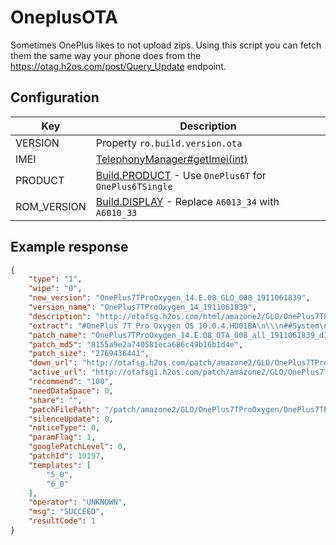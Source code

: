 # OneplusOTA

Sometimes OnePlus likes to not upload zips. 
Using this script you can fetch them the same way your phone does from the https://otag.h2os.com/post/Query_Update endpoint.

## Configuration

| Key | Description |
|-|-|
| VERSION | Property `ro.build.version.ota` |
| IMEI | [TelephonyManager#getImei(int)](https://developer.android.com/reference/android/telephony/TelephonyManager#getImei(int)) |
| PRODUCT | [Build.PRODUCT](https://developer.android.com/reference/android/os/Build.html#PRODUCT) - Use `OnePlus6T` for `OnePlus6TSingle` |
| ROM_VERSION | [Build.DISPLAY](https://developer.android.com/reference/android/os/Build.html#DISPLAY) - Replace `A6013_34` with `A6010_33` |

## Example response

```json
{
    "type": "1",
    "wipe": "0",
    "new_version": "OnePlus7TProOxygen_14.E.08_GLO_008_1911061839",
    "version_name": "OnePlus7TProOxygen_14_1911061839",
    "description": "http://otafsg.h2os.com/html/amazone2/GLO/OnePlus7TProOxygen/OnePlus7TProOxygen_14.E.08_GLO_008_1911061839/EN_0a1c2a32198123_5_0.html",
    "extract": "#OnePlus 7T Pro Oxygen OS 10.0.4.HD01BA\n\\\n##System\n\\\n\u2022 Optimized standby power consumption\n\\\n\u2022 Optimized the expanded screenshot feature\n\\\n\u2022 Optimized the Bluetooth connectivity in automobiles\n\\\n\u2022 Fixed the black bar issue while charging or playing a video\n\\\n\u2022 Updated Android security patch to 2019.10\n\\\n\u2022 Improved system stability and general bug fixes",
    "patch_name": "OnePlus7TProOxygen_14.E.08_OTA_008_all_1911061839_d196e40d.zip",
    "patch_md5": "8155a9e2a740581eca686c49b16b1d4e",
    "patch_size": "2769436441",
    "down_url": "http://otafsg.h2os.com/patch/amazone2/GLO/OnePlus7TProOxygen/OnePlus7TProOxygen_14.E.08_GLO_008_1911061839/OnePlus7TProOxygen_14.E.08_OTA_008_all_1911061839_d196e40d.zip",
    "active_url": "http://otafsg1.h2os.com/patch/amazone2/GLO/OnePlus7TProOxygen/OnePlus7TProOxygen_14.E.08_GLO_008_1911061839/OnePlus7TProOxygen_14.E.08_OTA_008_all_1911061839_d196e40d.zip",
    "recommend": "100",
    "needDataSpace": 0,
    "share": "",
    "patchFilePath": "/patch/amazone2/GLO/OnePlus7TProOxygen/OnePlus7TProOxygen_14.E.08_GLO_008_1911061839/OnePlus7TProOxygen_14.E.08_OTA_008_all_1911061839_d196e40d.zip",
    "silenceUpdate": 0,
    "noticeType": 0,
    "paramFlag": 1,
    "googlePatchLevel": 0,
    "patchId": 10197,
    "templates": [
        "5_0",
        "6_0"
    ],
    "operator": "UNKNOWN",
    "msg": "SUCCEED",
    "resultCode": 1
}
```